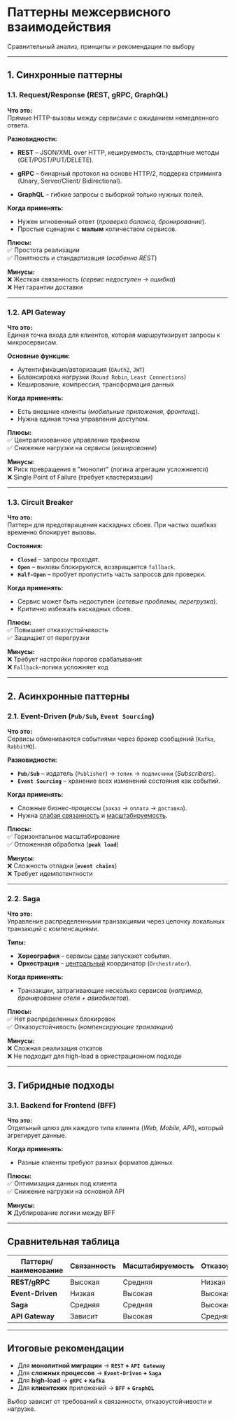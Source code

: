 # **Паттерны межсервисного взаимодействия**

Сравнительный анализ, принципы и рекомендации по выбору

---
## **1. Синхронные паттерны**

### 1.1. **Request/Response** (REST, gRPC, GraphQL)
**Что это:**  
Прямые HTTP-вызовы между сервисами с ожиданием немедленного ответа.

**Разновидности:**
- **REST** – JSON/XML over HTTP, кешируемость, стандартные методы (GET/POST/PUT/DELETE).
    
- **gRPC** – бинарный протокол на основе HTTP/2, поддерка стриминга (Unary, Server/Client/ Bidirectional).
    
- **GraphQL** – гибкие запросы с выборкой только нужных полей.

**Когда применять:**
- Нужен мгновенный ответ (*проверка баланса, бронирование*).    
- Простые сценарии с **малым** количеством сервисов.

**Плюсы:**  
✅ Простота реализации  
✅ Понятность и стандартизация (*особенно REST*)

**Минусы:**  
❌ Жесткая связанность (*сервис недоступен → ошибка*)  
❌ Нет гарантии доставки

---
### 1.2. **API Gateway**
**Что это:**  
Единая точка входа для клиентов, которая маршрутизирует запросы к микросервисам.

**Основные функции:**
- Аутентификация/авторизация (`OAuth2`, `JWT`)    
- Балансировка нагрузки (`Round Robin`, `Least Connections`)    
- Кеширование, компрессия, трансформация данных    

**Когда применять:**
- Есть внешние клиенты (*мобильные приложения, фронтенд*).    
- Нужна единая точка управления доступом.    

**Плюсы:**  
✅ Централизованное управление трафиком  
✅ Снижение нагрузки на сервисы (*кеширование*)

**Минусы:**  
❌ Риск превращения в "монолит" (логика агрегации усложняется)  
❌ Single Point of Failure (требует кластеризации)

---
### **1.3. Circuit Breaker**

**Что это:**  
Паттерн для предотвращения каскадных сбоев. При частых ошибках временно блокирует вызовы.

**Состояния:**
- **`Closed`** – запросы проходят.    
- **`Open`** – вызовы блокируются, возвращается `fallback`.    
- **`Half-Open`** – пробует пропустить часть запросов для проверки.    

**Когда применять:**
- Сервис может быть недоступен (*сетевые проблемы, перегрузка*).    
- Критично избежать каскадных сбоев.    

**Плюсы:**  
✅ Повышает отказоустойчивость  
✅ Защищает от перегрузки

**Минусы:**  
❌ Требует настройки порогов срабатывания  
❌ `Fallback`-логика усложняет код

---
## **2. Асинхронные паттерны**

### 2.1. **Event-Driven** (`Pub/Sub`, `Event Sourcing`)
**Что это:**  
Сервисы обмениваются событиями через брокер сообщений (`Kafka`, `RabbitMQ`).

**Разновидности:**
- **`Pub/Sub`** – издатель (`Publisher`) → `топик` → `подписчики` (*Subscribers*).    
- **`Event Sourcing`** – хранение всех изменений состояния как событий.    

**Когда применять:**
- Сложные бизнес-процессы (`заказ` → `оплата` → `доставка`).    
- Нужна <u>слабая связанность</u> и <u>масштабируемость</u>.    

**Плюсы:**  
✅ Горизонтальное масштабирование  
✅ Отложенная обработка (**`peak load`**)

**Минусы:**  
❌ Сложность отладки (**`event chains`**)  
❌ Требует идемпотентности

---
### **2.2. Saga**
**Что это:**  
Управление распределенными транзакциями через цепочку локальных транзакций с компенсациями.

**Типы:**
- **Хореография** – сервисы <u>сами</u> запускают события.    
- **Оркестрация** – <u>центральный</u> координатор (`Orchestrator`).    

**Когда применять:**
- Транзакции, затрагивающие несколько сервисов 
	  (*например, бронирование отеля + авиабилетов*).

**Плюсы:**  
✅ Нет распределенных блокировок  
✅ Отказоустойчивость (*компенсирующие транзакции*)

**Минусы:**  
❌ Сложная реализация откатов  
❌ Не подходит для high-load в оркестрационном подходе

---
## **3. Гибридные подходы**

### 3.1. **Backend for Frontend** (BFF)
**Что это:**  
Отдельный шлюз для каждого типа клиента (*Web, Mobile, API*), который агрегирует данные.

**Когда применять:**
- Разные клиенты требуют разных форматов данных.    

**Плюсы:**  
✅ Оптимизация данных под клиента  
✅ Снижение нагрузки на основной API

**Минусы:**  
❌ Дублирование логики между BFF

---
## **Сравнительная таблица**

| Паттерн/ наименование | Связанность | Масштабируемость | Отказоустойчивость | Сложность |
| --------------------- | ----------- | ---------------- | ------------------ | --------- |
| **REST/gRPC**         | Высокая     | Средняя          | Низкая             | Низкая    |
| **Event-Driven**      | Низкая      | Высокая          | Высокая            | Средняя   |
| **Saga**              | Средняя     | Средняя          | Высокая            | Высокая   |
| **API Gateway**       | Зависит     | Высокая          | Средняя            | Средняя   |

---
## **Итоговые рекомендации**

- Для **монолитной миграции** → **`REST` + `API Gateway`**    
- Для **сложных процессов** → **`Event-Driven` + `Saga`**    
- Для **high-load** → **`gRPC` + `Kafka`**    
- Для **клиентских** приложений → **`BFF` + `GraphQL`**    

Выбор зависит от требований к связанности, отказоустойчивости и нагрузке.
